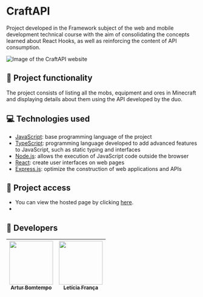 # CraftAPI
Project developed in the Framework subject of the web and mobile development technical course with the aim of consolidating the concepts learned about React Hooks, as well as reinforcing the content of API consumption.

![Image of the CraftAPI website](https://github.com/ArturColen/CraftAPI/assets/96635074/06038cee-b5c0-40ad-8da2-13d795b0b9af)

## 🔨 Project functionality
The project consists of listing all the mobs, equipment and ores in Minecraft and displaying details about them using the API developed by the duo.

## 💻 Technologies used
* [JavaScript](https://developer.mozilla.org/pt-BR/docs/Web/JavaScript): base programming language of the project
* [TypeScript](https://www.typescriptlang.org/pt/docs/): programming language developed to add advanced features to JavaScript, such as static typing and interfaces
* [Node.js](https://nodejs.org/pt-br/docs): allows the execution of JavaScript code outside the browser
* [React](https://pt-br.react.dev/blog/2023/03/16/introducing-react-dev): create user interfaces on web pages
* [Express.js](https://expressjs.com/pt-br/): optimize the construction of web applications and APIs

## 📁 Project access
- You can view the hosted page by clicking [here](https://craft-api.vercel.app/).
- 

## 👥 Developers
| [<img loading="lazy" src="https://avatars.githubusercontent.com/u/96635074?v=4" width=115><br><sub>Artur Bomtempo</sub>](https://github.com/ArturColen) |  [<img loading="lazy" src="https://avatars.githubusercontent.com/u/99284224?v=4" width=115><br><sub>Letícia França</sub>](https://github.com/LeticiaSFranca) |
| :---: | :---: |